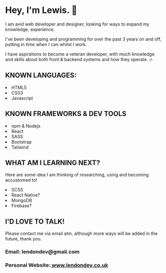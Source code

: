<h1>Hey, I'm Lewis. 👋 </h1>

<p>I am avid web developer and designer, looking for ways to expand my knowledge, experience.</p>

<p>I've been developing and programming for over the past 3 years on and off, putting in time when I can whilst I work.</p>

<p>I have aspirations to become a veteran developer, with much knowledge and skills about both front & backend systems and how they operate. 🔥</p>

<h2>KNOWN LANGUAGES:</h2>

<li>HTML5</li>
<li>CSS3</li>
<li>Javascript</li>

<h2>KNOWN FRAMEWORKS & DEV TOOLS</h2>

<li>npm & Nodejs</li>
<li>React</li>
<li>SASS</li>
<li>Bootstrap</li>
<li>Tailwind</li>

<h2>WHAT AM I LEARNING NEXT?</h2>

<p>Here are some idea I am thinking of researching, using and becoming accustomed to!</p>

<li>SCSS</li>
<li>React Native?</li>
<li>MongoDB</li>
<li>Firebase?</li>


<h2>I'D LOVE TO TALK!</h2>

<p>Please contact me via email atm, although more ways will be added in the future, thank you.</p>

<h3>Email: <b>lendondev@gmail.com</b></h3>

<h3>Personal Website:<a href="www.lendondev.co.uk"> www.lendondev.co.uk</a></h3>
